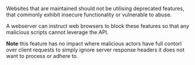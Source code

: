 Websites that are maintained should not be utilising deprecated features, that commonly exhibit insecure functionality or vulnerable to abuse.

A webserver can instruct web browsers to block these features so that any malicious scripts cannot leverage the API.

**Note** this feature has no impact where malicious actors have full contorl over client requests to simply ignore server response headers it does not want to process or adhere to.
